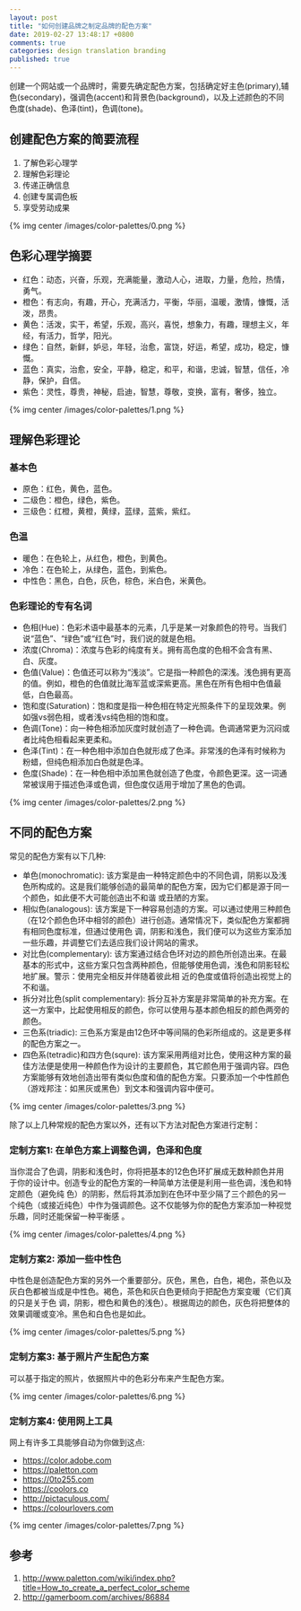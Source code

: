 ```yaml
---
layout: post
title: "如何创建品牌之制定品牌的配色方案"
date: 2019-02-27 13:48:17 +0800
comments: true
categories: design translation branding
published: true
---
```


创建一个网站或一个品牌时，需要先确定配色方案，包括确定好主色(primary),辅色(secondary)，强调色(accent)和背景色(background)，以及上述颜色的不同色度(shade)、色泽(tint)，色调(tone)。 

## 创建配色方案的简要流程

1. 了解色彩心理学
2. 理解色彩理论
3. 传递正确信息
4. 创建专属调色板
5. 享受劳动成果

{% img center /images/color-palettes/0.png %}

<!--more-->

## 色彩心理学摘要

* 红色：动态，兴奋，乐观，充满能量，激动人心，进取，力量，危险，热情，勇气。
* 橙色：有志向，有趣，开心，充满活力，平衡，华丽，温暖，激情，慷慨，活泼，昂贵。
* 黄色：活泼，实干，希望，乐观，高兴，喜悦，想象力，有趣，理想主义，年经，有活力，哲学，阳光。
* 绿色：自然，新鲜，妒忌，年轻，治愈，富饶，好运，希望，成功，稳定，慷慨。
* 蓝色：真实，治愈，安全，平静，稳定，和平，和谐，忠诚，智慧，信任，冷静，保护，自信。
* 紫色：灵性，尊贵，神秘，启迪，智慧，尊敬，变换，富有，奢侈，独立。

{% img center /images/color-palettes/1.png %}

## 理解色彩理论

### 基本色

* 原色：红色，黄色，蓝色。
* 二级色：橙色，绿色，紫色。
* 三级色：红橙，黄橙，黄绿，蓝绿，蓝紫，紫红。

### 色温

* 暖色：在色轮上，从红色，橙色，到黄色。
* 冷色：在色轮上，从绿色，蓝色，到紫色。
* 中性色：黑色，白色，灰色，棕色，米白色，米黄色。

### 色彩理论的专有名词

* 色相(Hue)：色彩术语中最基本的元素，几乎是某一对象颜色的符号。当我们说“蓝色”、“绿色”或“红色”时，我们说的就是色相。
* 浓度(Chroma)：浓度与色彩的纯度有关。拥有高色度的色相不会含有黑、白、灰度。
* 色值(Value)：色值还可以称为“浅淡”。它是指一种颜色的深浅。浅色拥有更高的值。例如，橙色的色值就比海军蓝或深紫更高。黑色在所有色相中色值最低，白色最高。
* 饱和度(Saturation)：饱和度是指一种色相在特定光照条件下的呈现效果。例如强vs弱色相，或者浅vs纯色相的饱和度。
* 色调(Tone)：向一种色相添加灰度时就创造了一种色调。色调通常更为沉闷或者比纯色相看起来更柔和。
* 色泽(Tint)：在一种色相中添加白色就形成了色泽。非常浅的色泽有时候称为粉蜡，但纯色相添加白色就是色泽。
* 色度(Shade)：在一种色相中添加黑色就创造了色度，令颜色更深。这一词通常被误用于描述色泽或色调，但色度仅适用于增加了黑色的色调。


{% img center /images/color-palettes/2.png %}

## 不同的配色方案

常见的配色方案有以下几种:

* 单色(monochromatic): 该方案是由一种特定颜色中的不同色调，阴影以及浅色所构成的。这是我们能够创造的最简单的配色方案，因为它们都是源于同一个颜色，如此便不大可能创造出不和谐
  或丑陋的方案。
* 相似色(analogous): 该方案是下一种容易创造的方案。可以通过使用三种颜色（在12个颜色色环中相邻的颜色）进行创造。通常情况下，类似配色方案都拥有相同色度标准，但通过使用色
调，阴影和浅色，我们便可以为这些方案添加一些乐趣，并调整它们去适应我们设计网站的需求。
* 对比色(complementary): 该方案通过结合色环对边的颜色所创造出来。在最基本的形式中，这些方案只包含两种颜色，但能够使用色调，浅色和阴影轻松地扩展。警示：使用完全相反并伴随着彼此相
近的色度或值将创造出视觉上的不和谐。
* 拆分对比色(split complementary): 拆分互补方案是非常简单的补充方案。在这一方案中，比起使用相反的颜色，你可以使用与基本颜色相反的颜色两旁的颜色。
* 三色系(triadic): 三色系方案是由12色环中等间隔的色彩所组成的。这是更多样的配色方案之一。
* 四色系(tetradic)和四方色(squre): 该方案采用两组对比色，使用这种方案的最佳方法便是使用一种颜色作为设计的主要颜色，其它颜色用于强调内容。四色方案能够有效地创造出带有类似色度和值的配色方案。只要添加一个中性颜色（游戏邦注：如黑灰或黑色）到文本和强调内容中便可。

{% img center /images/color-palettes/3.png %}

除了以上几种常规的配色方案以外，还有以下方法对配色方案进行定制：

### 定制方案1: 在单色方案上调整色调，色泽和色度

当你混合了色调，阴影和浅色时，你将把基本的12色色环扩展成无数种颜色并用于你的设计中。创造专业的配色方案的一种简单方法便是利用一些色调，浅色和特定颜色（避免纯
色）的阴影，然后将其添加到在色环中至少隔了三个颜色的另一个纯色（或接近纯色）中作为强调颜色。这不仅能够为你的配色方案添加一种视觉乐趣，同时还能保留一种平衡感
。

{% img center /images/color-palettes/4.png %}

### 定制方案2: 添加一些中性色

中性色是创造配色方案的另外一个重要部分。灰色，黑色，白色，褐色，茶色以及灰白色都被当成是中性色。褐色，茶色和灰白色更倾向于把配色方案变暖（它们真的只是关于色
调，阴影，橙色和黄色的浅色）。根据周边的颜色，灰色将把整体的效果调暖或变冷。黑色和白色也是如此。

{% img center /images/color-palettes/5.png %}

### 定制方案3: 基于照片产生配色方案

可以基于指定的照片，依据照片中的色彩分布来产生配色方案。

{% img center /images/color-palettes/6.png %}

### 定制方案4: 使用网上工具

网上有许多工具能够自动为你做到这点:

* https://color.adobe.com
* https://paletton.com
* https://0to255.com
* https://coolors.co
* http://pictaculous.com/
* https://colourlovers.com

{% img center /images/color-palettes/7.png %}

## 参考

1. http://www.paletton.com/wiki/index.php?title=How_to_create_a_perfect_color_scheme
2. http://gamerboom.com/archives/86884
